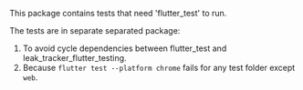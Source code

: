 This package contains tests that need 'flutter_test' to run.

The tests are in separate separated package:
1. To avoid cycle dependencies between flutter_test and leak_tracker_flutter_testing.
2. Because `flutter test --platform chrome` fails for any test folder except `web`.

